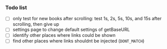 

### Todo list
- [ ] only test for new books after scrolling: test 1s, 2s, 5s, 10s, and 15s after scrolling, then give up
- [ ] settings page to change default settings of getBaseURL
- [ ] identify other places where links could be shown
- [ ] find other places where links shouldnt be injected (`DONT_MATCH`)

